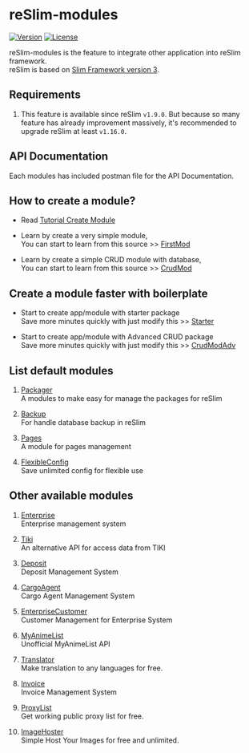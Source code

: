 reSlim-modules
=======
[![Version](https://img.shields.io/badge/reSlim-1.9.0-green.svg)](https://github.com/aalfiann/reSlim)
[![License](https://img.shields.io/badge/license-MIT-blue.svg)](https://github.com/aalfiann/reSlim/blob/master/license.md)

reSlim-modules is the feature to integrate other application into reSlim framework.  
reSlim is based on [Slim Framework version 3](http://www.slimframework.com/).  

Requirements
---------------

1. This feature is available since reSlim `v1.9.0`. But because so many feature has already improvement massively, it's recommended to upgrade reSlim at least `v1.16.0`.

API Documentation
---
Each modules has included postman file for the API Documentation.


How to create a module?
-----------------

* Read [Tutorial Create Module](https://github.com/aalfiann/reSlim/wiki/Tutorial-Create-Module)

* Learn by create a very simple module,  
    You can start to learn from this source >> [FirstMod](https://github.com/aalfiann/reSlim-modules-first_mod)

* Learn by create a simple CRUD module with database,  
    You can start to learn from this source >> [CrudMod](https://github.com/aalfiann/reSlim-modules-crud_mod)


Create a module faster with boilerplate
-----------------

* Start to create app/module with starter package  
    Save more minutes quickly with just modify this >> [Starter](https://github.com/aalfiann/reSlim-modules-starter)

* Start to create app/module with Advanced CRUD package  
    Save more minutes quickly with just modify this >> [CrudModAdv](https://github.com/aalfiann/reslim-modules-crud_mod_adv)


List default modules
-----------------
1. [Packager](https://github.com/aalfiann/reslim-modules-packager)  
    A modules to make easy for manage the packages for reSlim

2. [Backup](https://github.com/aalfiann/reslim-modules-backup)  
    For handle database backup in reSlim

3. [Pages](https://github.com/aalfiann/reslim-modules-pages)  
    A module for pages management

4. [FlexibleConfig](https://github.com/aalfiann/reslim-modules-flexibleconfig)  
    Save unlimited config for flexible use


Other available modules
-----------------
1. [Enterprise](https://github.com/aalfiann/reslim-modules-enterprise)  
    Enterprise management system

2. [Tiki](https://github.com/aalfiann/reslim-modules-tiki)  
    An alternative API for access data from TIKI

3. [Deposit](https://github.com/aalfiann/reslim-modules-deposit)  
    Deposit Management System

4. [CargoAgent](https://github.com/aalfiann/reslim-modules-cargoagent)  
    Cargo Agent Management System

5. [EnterpriseCustomer](https://github.com/aalfiann/reslim-modules-enterprise_customer)  
    Customer Management for Enterprise System

6. [MyAnimeList](https://github.com/aalfiann/reslim-modules-myanimelist)  
    Unofficial MyAnimeList API

7. [Translator](https://github.com/aalfiann/reslim-modules-translator)  
    Make translation to any languages for free.

8. [Invoice](https://github.com/aalfiann/reslim-modules-invoice)  
    Invoice Management System

9. [ProxyList](https://github.com/aalfiann/reslim-modules-proxylist)  
    Get working public proxy list for free.

10. [ImageHoster](https://github.com/aalfiann/reslim-modules-imagehoster)  
    Simple Host Your Images for free and unlimited.